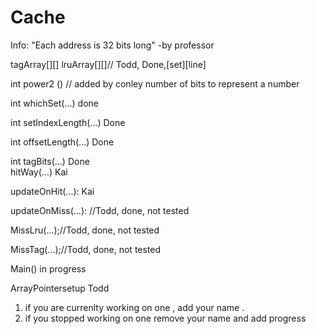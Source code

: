 # Cache
Info:
"Each address is 32 bits long"  -by professor

tagArray[][] lruArray[][]// Todd, Done,[set][line]

int power2 ()                  //  added by conley  number of bits to represent a number 

int whichSet(...)                done

int setIndexLength(...)           Done    

int offsetLength(...)          Done  

int tagBits(...)                 Done   
hitWay(...)                       Kai

updateOnHit(...):                 Kai 

updateOnMiss(...):                //Todd, done, not tested

MissLru(...);//Todd, done, not tested

MissTag(...);//Todd, done, not tested

Main()                              in progress

ArrayPointersetup                 Todd

1. if you are currenlty working on one , add your name .
2. if you stopped working on one remove your name and add progress 
